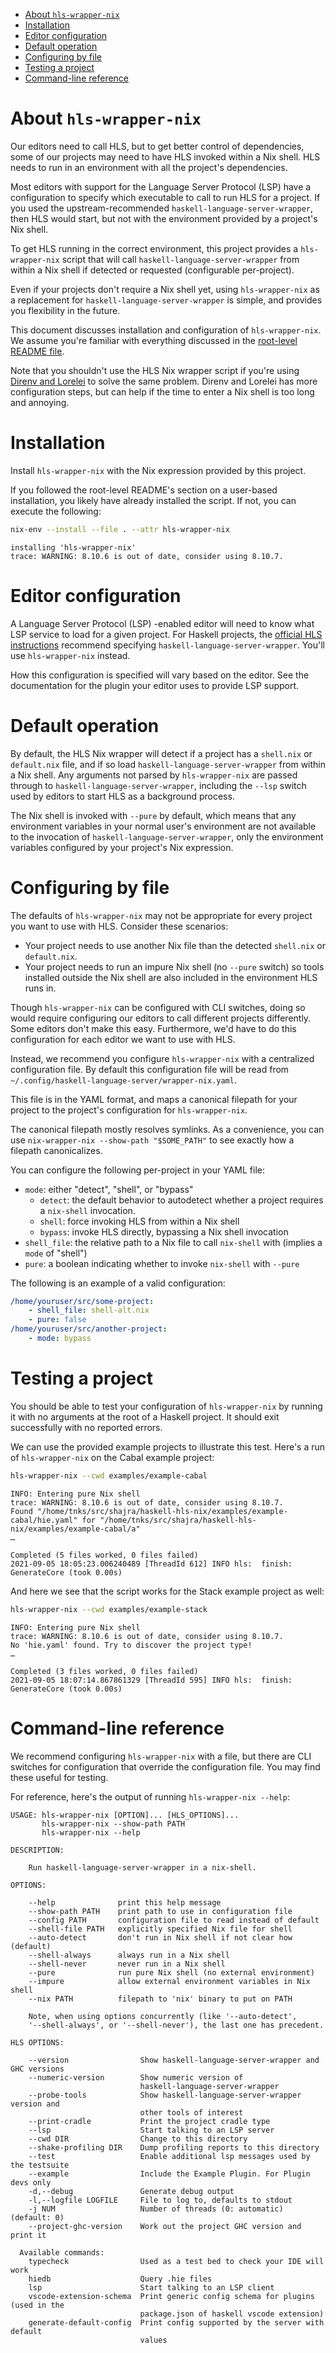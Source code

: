 - [About `hls-wrapper-nix`](#sec-1)
- [Installation](#sec-2)
- [Editor configuration](#sec-3)
- [Default operation](#sec-4)
- [Configuring by file](#sec-5)
- [Testing a project](#sec-6)
- [Command-line reference](#sec-7)


# About `hls-wrapper-nix`<a id="sec-1"></a>

Our editors need to call HLS, but to get better control of dependencies, some of our projects may need to have HLS invoked within a Nix shell. HLS needs to run in an environment with all the project's dependencies.

Most editors with support for the Language Server Protocol (LSP) have a configuration to specify which executable to call to run HLS for a project. If you used the upstream-recommended `haskell-language-server-wrapper`, then HLS would start, but not with the environment provided by a project's Nix shell.

To get HLS running in the correct environment, this project provides a `hls-wrapper-nix` script that will call `haskell-language-server-wrapper` from within a Nix shell if detected or requested (configurable per-project).

Even if your projects don't require a Nix shell yet, using `hls-wrapper-nix` as a replacement for `haskell-language-server-wrapper` is simple, and provides you flexibility in the future.

This document discusses installation and configuration of `hls-wrapper-nix`. We assume you're familiar with everything discussed in the [root-level README file](../README.md).

Note that you shouldn't use the HLS Nix wrapper script if you're using [Direnv and Lorelei](./direnv.md) to solve the same problem. Direnv and Lorelei has more configuration steps, but can help if the time to enter a Nix shell is too long and annoying.

# Installation<a id="sec-2"></a>

Install `hls-wrapper-nix` with the Nix expression provided by this project.

If you followed the root-level README's section on a user-based installation, you likely have already installed the script. If not, you can execute the following:

```sh
nix-env --install --file . --attr hls-wrapper-nix
```

    installing 'hls-wrapper-nix'
    trace: WARNING: 8.10.6 is out of date, consider using 8.10.7.

# Editor configuration<a id="sec-3"></a>

A Language Server Protocol (LSP) -enabled editor will need to know what LSP service to load for a given project. For Haskell projects, the [official HLS instructions](https://github.com/haskell/haskell-language-server#configuring-your-editor) recommend specifying `haskell-language-server-wrapper`. You'll use `hls-wrapper-nix` instead.

How this configuration is specified will vary based on the editor. See the documentation for the plugin your editor uses to provide LSP support.

# Default operation<a id="sec-4"></a>

By default, the HLS Nix wrapper will detect if a project has a `shell.nix` or `default.nix` file, and if so load `haskell-language-server-wrapper` from within a Nix shell. Any arguments not parsed by `hls-wrapper-nix` are passed through to `haskell-language-server-wrapper`, including the `--lsp` switch used by editors to start HLS as a background process.

The Nix shell is invoked with `--pure` by default, which means that any environment variables in your normal user's environment are not available to the invocation of `haskell-language-server-wrapper`, only the environment variables configured by your project's Nix expression.

# Configuring by file<a id="sec-5"></a>

The defaults of `hls-wrapper-nix` may not be appropriate for every project you want to use with HLS. Consider these scenarios:

-   Your project needs to use another Nix file than the detected `shell.nix` or `default.nix`.
-   Your project needs to run an impure Nix shell (no `--pure` switch) so tools installed outside the Nix shell are also included in the environment HLS runs in.

Though `hls-wrapper-nix` can be configured with CLI switches, doing so would require configuring our editors to call different projects differently. Some editors don't make this easy. Furthermore, we'd have to do this configuration for each editor we want to use with HLS.

Instead, we recommend you configure `hls-wrapper-nix` with a centralized configuration file. By default this configuration file will be read from `~/.config/haskell-language-server/wrapper-nix.yaml`.

This file is in the YAML format, and maps a canonical filepath for your project to the project's configuration for `hls-wrapper-nix`.

The canonical filepath mostly resolves symlinks. As a convenience, you can use `nix-wrapper-nix --show-path "$SOME_PATH"` to see exactly how a filepath canonicalizes.

You can configure the following per-project in your YAML file:

-   `mode`: either "detect", "shell", or "bypass"
    -   `detect`: the default behavior to autodetect whether a project requires a `nix-shell` invocation.
    -   `shell`: force invoking HLS from within a Nix shell
    -   `bypass`: invoke HLS directly, bypassing a Nix shell invocation
-   `shell_file`: the relative path to a Nix file to call `nix-shell` with (implies a `mode` of "shell")
-   `pure`: a boolean indicating whether to invoke `nix-shell` with `--pure`

The following is an example of a valid configuration:

```yaml
/home/youruser/src/some-project:
    - shell_file: shell-alt.nix
    - pure: false
/home/youruser/src/another-project:
    - mode: bypass
```

# Testing a project<a id="sec-6"></a>

You should be able to test your configuration of `hls-wrapper-nix` by running it with no arguments at the root of a Haskell project. It should exit successfully with no reported errors.

We can use the provided example projects to illustrate this test. Here's a run of `hls-wrapper-nix` on the Cabal example project:

```sh
hls-wrapper-nix --cwd examples/example-cabal
```

    INFO: Entering pure Nix shell
    trace: WARNING: 8.10.6 is out of date, consider using 8.10.7.
    Found "/home/tnks/src/shajra/haskell-hls-nix/examples/example-cabal/hie.yaml" for "/home/tnks/src/shajra/haskell-hls-nix/examples/example-cabal/a"
    …
    
    Completed (5 files worked, 0 files failed)
    2021-09-05 18:05:23.006240489 [ThreadId 612] INFO hls:	finish: GenerateCore (took 0.00s)

And here we see that the script works for the Stack example project as well:

```sh
hls-wrapper-nix --cwd examples/example-stack
```

    INFO: Entering pure Nix shell
    trace: WARNING: 8.10.6 is out of date, consider using 8.10.7.
    No 'hie.yaml' found. Try to discover the project type!
    …
    
    Completed (3 files worked, 0 files failed)
    2021-09-05 18:07:14.867861329 [ThreadId 595] INFO hls:	finish: GenerateCore (took 0.00s)

# Command-line reference<a id="sec-7"></a>

We recommend configuring `hls-wrapper-nix` with a file, but there are CLI switches for configuration that override the configuration file. You may find these useful for testing.

For reference, here's the output of running `hls-wrapper-nix --help`:

    USAGE: hls-wrapper-nix [OPTION]... [HLS_OPTIONS]...
           hls-wrapper-nix --show-path PATH
           hls-wrapper-nix --help
    
    DESCRIPTION:
    
        Run haskell-language-server-wrapper in a nix-shell.
    
    OPTIONS:
    
        --help              print this help message
        --show-path PATH    print path to use in configuration file
        --config PATH       configuration file to read instead of default
        --shell-file PATH   explicitly specified Nix file for shell
        --auto-detect       don't run in Nix shell if not clear how (default)
        --shell-always      always run in a Nix shell
        --shell-never       never run in a Nix shell
        --pure              run pure Nix shell (no external environment)
        --impure            allow external environment variables in Nix shell
        --nix PATH          filepath to 'nix' binary to put on PATH
    
        Note, when using options concurrently (like '--auto-detect',
        '--shell-always', or '--shell-never'), the last one has precedent.
    
    HLS OPTIONS:
    
        --version                Show haskell-language-server-wrapper and GHC versions
        --numeric-version        Show numeric version of
                                 haskell-language-server-wrapper
        --probe-tools            Show haskell-language-server-wrapper version and
                                 other tools of interest
        --print-cradle           Print the project cradle type
        --lsp                    Start talking to an LSP server
        --cwd DIR                Change to this directory
        --shake-profiling DIR    Dump profiling reports to this directory
        --test                   Enable additional lsp messages used by the testsuite
        --example                Include the Example Plugin. For Plugin devs only
        -d,--debug               Generate debug output
        -l,--logfile LOGFILE     File to log to, defaults to stdout
        -j NUM                   Number of threads (0: automatic) (default: 0)
        --project-ghc-version    Work out the project GHC version and print it
      
      Available commands:
        typecheck                Used as a test bed to check your IDE will work
        hiedb                    Query .hie files
        lsp                      Start talking to an LSP client
        vscode-extension-schema  Print generic config schema for plugins (used in the
                                 package.json of haskell vscode extension)
        generate-default-config  Print config supported by the server with default
                                 values
